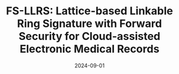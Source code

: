 ---
title: "FS-LLRS: Lattice-based Linkable Ring Signature with Forward Security for Cloud-assisted Electronic Medical Records"
collection: publications
permalink: publications/FS-LLRS_Lattice-based_Linkable_Ring_Signature_with_Forward_Security_for_Cloud-assisted_Electronic_Medical_Records.pdf
category: 'cryptography, signature, lattice'
date: 2024-09-01
venue: 'IEEE Transactions on Information Forensics and Security (TIFS)'
citation: 'X. Chen, S. Xu, S. Gao, Y. Guo, S. Yiu, B. Xiao, "FS-LLRS: Lattice-based Linkable Ring Signature with Forward Security for Cloud-assisted Electronic Medical Records", in <i>IEEE Transactions on Information Forensics and Security (TIFS)</i>, Sept. 2024.'
citebib: publications/FS-LLRS_Lattice-based_Linkable_Ring_Signature_with_Forward_Security_for_Cloud-assisted_Electronic_Medical_Records.html
---